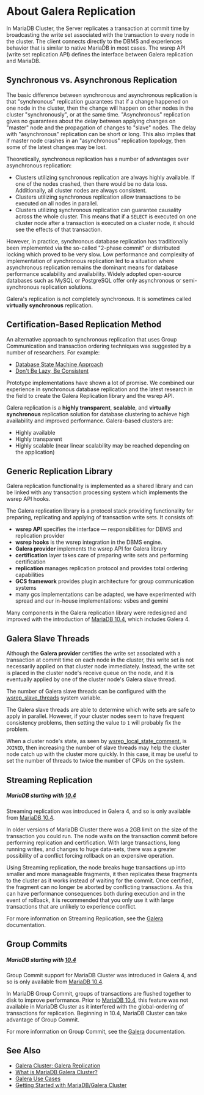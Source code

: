 # About Galera Replication

In MariaDB Cluster, the Server replicates a transaction at commit time by broadcasting the write set associated with the transaction to every node in the cluster. The client connects directly to the DBMS and experiences behavior that is similar to native MariaDB in most cases. The wsrep API (write set replication API) defines the interface between Galera replication and MariaDB.

## Synchronous vs. Asynchronous Replication

The basic difference between synchronous and asynchronous replication is that
"synchronous" replication guarantees that if a change happened on one node in the cluster,
then the change will happen on other nodes in the cluster "synchronously", or at the same time.
"Asynchronous" replication gives no guarantees about the delay between applying changes on
"master" node and the propagation of changes to "slave" nodes. The delay with "asynchronous" replication can be short or long. This also implies that if master node crashes in an "asynchronous" replication topology, then some of the latest changes may be lost.

Theoretically, synchronous replication has a number of advantages over
asynchronous replication:

- Clusters utilizing synchronous replication are always highly available. If one of the nodes crashed, then there would be no data loss. Additionally, all cluster nodes are always consistent.
- Clusters utilizing synchronous replication allow transactions to be executed on all nodes in parallel.
- Clusters utilizing synchronous replication can guarantee causality across the whole cluster. This means that if a `SELECT` is executed on one cluster node after a transaction is executed on a cluster node, it should see the effects of that transaction.

However, in practice, synchronous database replication has traditionally been
implemented via the so-called "2-phase commit" or distributed locking which
proved to be very slow. Low performance and complexity of implementation of
synchronous replication led to a situation where asynchronous replication
remains the dominant means for database performance scalability and
availability. Widely adopted open-source databases such as MySQL or PostgreSQL
offer only asynchronous or semi-synchronous replication solutions.

Galera's replication is not completely synchronous. It is sometimes called <strong>virtually synchronous</strong> replication.

## Certification-Based Replication Method

An alternative approach to synchronous replication that uses Group
Communication and transaction ordering techniques was suggested by a number of
researchers. For example:

- [Database State Machine Approach](http://library.epfl.ch/theses/?nr=2090)
- [Don't Be Lazy, Be Consistent](http://www.cs.mcgill.ca/~kemme/papers/vldb00.html)

Prototype implementations have shown a lot of promise. We combined our
experience in synchronous database replication and the latest research in the
field to create the Galera Replication library and the wsrep API.

Galera replication is a <strong>highly transparent</strong>, <strong>scalable</strong>, and <strong>virtually synchronous</strong>
replication solution for database clustering to achieve high availability
and improved performance. Galera-based clusters are:

- Highly available
- Highly transparent
- Highly scalable (near linear scalability may be reached depending on the application)

## Generic Replication Library

Galera replication functionality is implemented as a shared library and can be
linked with any transaction processing system which implements the wsrep API
hooks.

The Galera replication library is a protocol stack providing functionality for
preparing, replicating and applying of transaction write sets. It consists of:

- <strong>wsrep API</strong> specifies the interface — responsibilities for DBMS and
  replication provider
- <strong>wsrep hooks</strong> is the wsrep integration in the DBMS engine.
- <strong>Galera provider</strong> implements the wsrep API for Galera library
- <strong>certification</strong> layer takes care of preparing write sets and performing
  certification
- <strong>replication</strong> manages replication protocol and provides total ordering
  capabilities
- <strong>GCS framework</strong> provides plugin architecture for group communication
  systems
- many gcs implementations can be adapted, we have experimented with spread and
  our in-house implementations: vsbes and gemini

Many components in the Galera replication library were redesigned and improved with the introduction of [MariaDB 10.4](/kb/en/what-is-mariadb-104/), which includes Galera 4.

## Galera Slave Threads

Although the <strong>Galera provider</strong> certifies the write set associated with a transaction at commit time on each node in the cluster, this write set is not necessarily applied on that cluster node immediately. Instead, the write set is placed in the cluster node's receive queue on the node, and it is eventually applied by one of the cluster node's Galera slave thread.

The number of Galera slave threads can be configured with the [wsrep_slave_threads](/kb/en/galera-cluster-system-variables/#wsrep_slave_threads) system variable.

The Galera slave threads are able to determine which write sets are safe to apply in parallel. However, if your cluster nodes seem to have frequent consistency problems, then setting the value to `1` will probably fix the problem.

When a cluster node's state, as seen by [wsrep_local_state_comment](/kb/en/galera-cluster-status-variables/#wsrep_local_state_comment), is `JOINED`, then increasing the number of slave threads may help the cluster node catch up with the cluster more quickly. In this case, it may be useful to set the number of threads to twice the number of CPUs on the system.

## Streaming Replication

##### MariaDB starting with [10.4](/kb/en/what-is-mariadb-104/)

Streaming replication was introduced in Galera 4, and so is only available from [MariaDB 10.4](/kb/en/what-is-mariadb-104/).

In older versions of MariaDB Cluster there was a 2GB limit on the size of the transaction you could run.  The node waits on the transaction commit before performing replication and certification.  With large transactions, long running writes, and changes to huge data-sets, there was a greater possibility of a conflict forcing rollback on an expensive operation.

Using Streaming replication, the node breaks huge transactions up into smaller and more manageable fragments, it then replicates these fragments to the cluster as it works instead of waiting for the commit.  Once certified, the fragment can no longer be aborted by conflicting transactions.  As this can have performance consequences both during execution and in the event of rollback, it is recommended that you only use it with large transactions that are unlikely to experience conflict.

For more information on Streaming Replication, see the [Galera](https://galeracluster.com/library/documentation/streaming-replication.html) documentation.

## Group Commits

##### MariaDB starting with [10.4](/kb/en/what-is-mariadb-104/)

Group Commit support for MariaDB Cluster was introduced in Galera 4, and so is only available from [MariaDB 10.4](/kb/en/what-is-mariadb-104/).

In MariaDB Group Commit, groups of transactions are flushed together to disk to improve performance. Prior to [MariaDB 10.4](/kb/en/what-is-mariadb-104/), this feature was not available in MariaDB Cluster as it interfered with the global-ordering of transactions for replication. Beginning in 10.4, MariaDB Cluster can take advantage of Group Commit.

For more information on Group Commit, see the [Galera](https://galeracluster.com/library/kb/group-commit.html) documentation.

## See Also

- [Galera Cluster: Galera Replication](https://galeracluster.com/products/)
- [What is MariaDB Galera Cluster?](/replication/galera-cluster/what-is-mariadb-galera-cluster/)
- [Galera Use Cases](/replication/galera-cluster/galera-use-cases/)
- [Getting Started with MariaDB/Galera Cluster](/replication/galera-cluster/getting-started-with-mariadb-galera-cluster/)